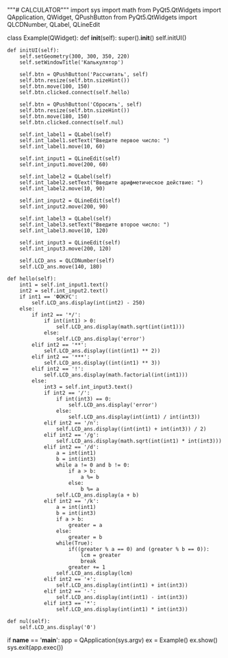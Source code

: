 """# CALCULATOR"""
import sys
import math
from PyQt5.QtWidgets import QApplication, QWidget, QPushButton
from PyQt5.QtWidgets import QLCDNumber, QLabel, QLineEdit


class Example(QWidget):
    def __init__(self):
        super().__init__()
        self.initUI()

    def initUI(self):
        self.setGeometry(300, 300, 350, 220)
        self.setWindowTitle('Калькулятор')

        self.btn = QPushButton('Рассчитать', self)
        self.btn.resize(self.btn.sizeHint())
        self.btn.move(100, 150)
        self.btn.clicked.connect(self.hello)

        self.btn = QPushButton('Сбросить', self)
        self.btn.resize(self.btn.sizeHint())
        self.btn.move(180, 150)
        self.btn.clicked.connect(self.nul)

        self.int_label1 = QLabel(self)
        self.int_label1.setText("Введите первое число: ")
        self.int_label1.move(10, 60)

        self.int_input1 = QLineEdit(self)
        self.int_input1.move(200, 60)

        self.int_label2 = QLabel(self)
        self.int_label2.setText("Введите арифметическое действие: ")
        self.int_label2.move(10, 90)

        self.int_input2 = QLineEdit(self)
        self.int_input2.move(200, 90)

        self.int_label3 = QLabel(self)
        self.int_label3.setText("Введите второе число: ")
        self.int_label3.move(10, 120)

        self.int_input3 = QLineEdit(self)
        self.int_input3.move(200, 120)

        self.LCD_ans = QLCDNumber(self)
        self.LCD_ans.move(140, 180)

    def hello(self):
        int1 = self.int_input1.text()
        int2 = self.int_input2.text()
        if int1 == 'ФОКУС':
            self.LCD_ans.display(int(int2) - 250)
        else:
            if int2 == '*/':
                if int(int1) > 0:
                    self.LCD_ans.display(math.sqrt(int(int1)))
                else:
                    self.LCD_ans.display('error')
            elif int2 == '**':
                self.LCD_ans.display((int(int1) ** 2))
            elif int2 == '***':
                self.LCD_ans.display((int(int1) ** 3))
            elif int2 == '!':
                self.LCD_ans.display(math.factorial(int(int1)))
            else:
                int3 = self.int_input3.text()
                if int2 == '/':
                    if int(int3) == 0:
                        self.LCD_ans.display('error')
                    else:
                        self.LCD_ans.display(int(int1) / int(int3))
                elif int2 == '/n':
                    self.LCD_ans.display((int(int1) + int(int3)) / 2)
                elif int2 == '/g':
                    self.LCD_ans.display(math.sqrt(int(int1) * int(int3)))                
                elif int2 == '/d':
                    a = int(int1)
                    b = int(int3)
                    while a != 0 and b != 0:
                        if a > b:
                            a %= b
                        else:
                            b %= a
                    self.LCD_ans.display(a + b)
                elif int2 == '/k':
                    a = int(int1)
                    b = int(int3)
                    if a > b:
                        greater = a
                    else:
                        greater = b
                    while(True):
                        if((greater % a == 0) and (greater % b == 0)):
                            lcm = greater
                            break
                        greater += 1
                    self.LCD_ans.display(lcm)                    
                elif int2 == '+':
                    self.LCD_ans.display(int(int1) + int(int3))
                elif int2 == '-':
                    self.LCD_ans.display(int(int1) - int(int3))
                elif int3 == '*':
                    self.LCD_ans.display(int(int1) * int(int3))

    def nul(self):
        self.LCD_ans.display('0')


if __name__ == '__main__':
    app = QApplication(sys.argv)
    ex = Example()
    ex.show()
    sys.exit(app.exec())
